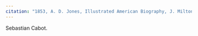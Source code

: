 ```yaml
---
citation: "1853, A. D. Jones, Illustrated American Biography, J. Milton Emerson & Co., New York NY, v1, p13, Google Books."
---
```


Sebastian Cabot.
